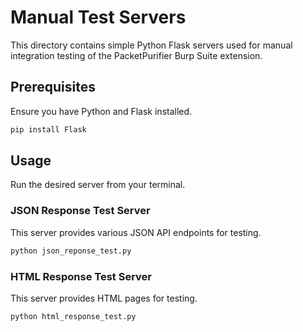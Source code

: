 # Manual Test Servers

This directory contains simple Python Flask servers used for manual integration testing of the PacketPurifier Burp Suite extension.

## Prerequisites

Ensure you have Python and Flask installed.

```bash
pip install Flask
```

## Usage

Run the desired server from your terminal.

### JSON Response Test Server

This server provides various JSON API endpoints for testing.

```bash
python json_reponse_test.py
```

### HTML Response Test Server

This server provides HTML pages for testing.

```bash
python html_response_test.py
```
